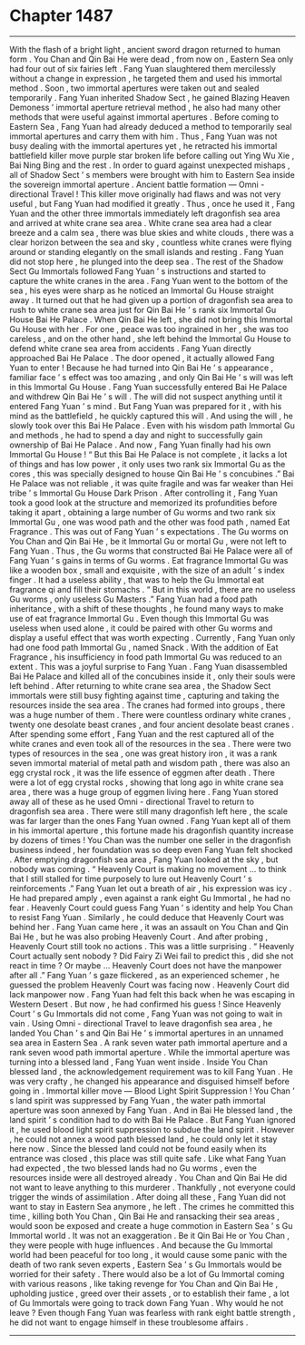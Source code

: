 
# Chapter 1487


---

With the flash of a bright light , ancient sword dragon returned to human form .
You Chan and Qin Bai He were dead , from now on , Eastern Sea only had four out of six fairies left .
Fang Yuan slaughtered them mercilessly without a change in expression , he targeted them and used his immortal method .
Soon , two immortal apertures were taken out and sealed temporarily .
Fang Yuan inherited Shadow Sect , he gained Blazing Heaven Demoness ’ immortal aperture retrieval method , he also had many other methods that were useful against immortal apertures .
Before coming to Eastern Sea , Fang Yuan had already deduced a method to temporarily seal immortal apertures and carry them with him .
Thus , Fang Yuan was not busy dealing with the immortal apertures yet , he retracted his immortal battlefield killer move purple star broken life before calling out Ying Wu Xie , Bai Ning Bing and the rest .
In order to guard against unexpected mishaps , all of Shadow Sect ’ s members were brought with him to Eastern Sea inside the sovereign immortal aperture .
Ancient battle formation — Omni - directional Travel !
This killer move originally had flaws and was not very useful , but Fang Yuan had modified it greatly . Thus , once he used it , Fang Yuan and the other three immortals immediately left dragonfish sea area and arrived at white crane sea area .
White crane sea area had a clear breeze and a calm sea , there was blue skies and white clouds , there was a clear horizon between the sea and sky , countless white cranes were flying around or standing elegantly on the small islands and resting .
Fang Yuan did not stop here , he plunged into the deep sea .
The rest of the Shadow Sect Gu Immortals followed Fang Yuan ’ s instructions and started to capture the white cranes in the area .
Fang Yuan went to the bottom of the sea , his eyes were sharp as he noticed an Immortal Gu House straight away .
It turned out that he had given up a portion of dragonfish sea area to rush to white crane sea area just for Qin Bai He ’ s rank six Immortal Gu House Bai He Palace .
When Qin Bai He left , she did not bring this Immortal Gu House with her . For one , peace was too ingrained in her , she was too careless , and on the other hand , she left behind the Immortal Gu House to defend white crane sea area from accidents .
Fang Yuan directly approached Bai He Palace .
The door opened , it actually allowed Fang Yuan to enter !
Because he had turned into Qin Bai He ’ s appearance , familiar face ’ s effect was too amazing , and only Qin Bai He ’ s will was left in this Immortal Gu House .
Fang Yuan successfully entered Bai He Palace and withdrew Qin Bai He ’ s will .
The will did not suspect anything until it entered Fang Yuan ’ s mind .
But Fang Yuan was prepared for it , with his mind as the battlefield , he quickly captured this will . And using the will , he slowly took over this Bai He Palace .
Even with his wisdom path Immortal Gu and methods , he had to spend a day and night to successfully gain ownership of Bai He Palace .
And now , Fang Yuan finally had his own Immortal Gu House !
“ But this Bai He Palace is not complete , it lacks a lot of things and has low power , it only uses two rank six Immortal Gu as the cores , this was specially designed to house Qin Bai He ’ s concubines .”
Bai He Palace was not reliable , it was quite fragile and was far weaker than Hei tribe ’ s Immortal Gu House Dark Prison .
After controlling it , Fang Yuan took a good look at the structure and memorized its profundities before taking it apart , obtaining a large number of Gu worms and two rank six Immortal Gu , one was wood path and the other was food path , named Eat Fragrance .
This was out of Fang Yuan ’ s expectations .
The Gu worms on You Chan and Qin Bai He , be it Immortal Gu or mortal Gu , were not left to Fang Yuan .
Thus , the Gu worms that constructed Bai He Palace were all of Fang Yuan ’ s gains in terms of Gu worms .
Eat fragrance Immortal Gu was like a wooden box , small and exquisite , with the size of an adult ’ s index finger . It had a useless ability , that was to help the Gu Immortal eat fragrance qi and fill their stomachs .
“ But in this world , there are no useless Gu worms , only useless Gu Masters .” Fang Yuan had a food path inheritance , with a shift of these thoughts , he found many ways to make use of eat fragrance Immortal Gu .
Even though this Immortal Gu was useless when used alone , it could be paired with other Gu worms and display a useful effect that was worth expecting .
Currently , Fang Yuan only had one food path Immortal Gu , named Snack . With the addition of Eat Fragrance , his insufficiency in food path Immortal Gu was reduced to an extent .
This was a joyful surprise to Fang Yuan .
Fang Yuan disassembled Bai He Palace and killed all of the concubines inside it , only their souls were left behind .
After returning to white crane sea area , the Shadow Sect immortals were still busy fighting against time , capturing and taking the resources inside the sea area .
The cranes had formed into groups , there was a huge number of them .
There were countless ordinary white cranes , twenty one desolate beast cranes , and four ancient desolate beast cranes .
After spending some effort , Fang Yuan and the rest captured all of the white cranes and even took all of the resources in the sea . There were two types of resources in the sea , one was great history iron , it was a rank seven immortal material of metal path and wisdom path , there was also an egg crystal rock , it was the life essence of eggmen after death .
There were a lot of egg crystal rocks , showing that long ago in white crane sea area , there was a huge group of eggmen living here .
Fang Yuan stored away all of these as he used Omni - directional Travel to return to dragonfish sea area .
There were still many dragonfish left here , the scale was far larger than the ones Fang Yuan owned .
Fang Yuan kept all of them in his immortal aperture , this fortune made his dragonfish quantity increase by dozens of times !
You Chan was the number one seller in the dragonfish business indeed , her foundation was so deep even Fang Yuan felt shocked .
After emptying dragonfish sea area , Fang Yuan looked at the sky , but nobody was coming .
“ Heavenly Court is making no movement … to think that I still stalled for time purposely to lure out Heavenly Court ’ s reinforcements .” Fang Yuan let out a breath of air , his expression was icy .
He had prepared amply , even against a rank eight Gu Immortal , he had no fear .
Heavenly Court could guess Fang Yuan ’ s identity and help You Chan to resist Fang Yuan . Similarly , he could deduce that Heavenly Court was behind her .
Fang Yuan came here , it was an assault on You Chan and Qin Bai He , but he was also probing Heavenly Court .
And after probing , Heavenly Court still took no actions .
This was a little surprising .
“ Heavenly Court actually sent nobody ? Did Fairy Zi Wei fail to predict this , did she not react in time ? Or maybe … Heavenly Court does not have the manpower after all .”
Fang Yuan ’ s gaze flickered , as an experienced schemer , he guessed the problem Heavenly Court was facing now .
Heavenly Court did lack manpower now .
Fang Yuan had felt this back when he was escaping in Western Desert . But now , he had confirmed his guess !
Since Heavenly Court ’ s Gu Immortals did not come , Fang Yuan was not going to wait in vain . Using Omni - directional Travel to leave dragonfish sea area , he landed You Chan ’ s and Qin Bai He ’ s immortal apertures in an unnamed sea area in Eastern Sea .
A rank seven water path immortal aperture and a rank seven wood path immortal aperture .
While the immortal aperture was turning into a blessed land , Fang Yuan went inside .
Inside You Chan blessed land , the acknowledgement requirement was to kill Fang Yuan . He was very crafty , he changed his appearance and disguised himself before going in .
Immortal killer move — Blood Light Spirit Suppression !
You Chan ’ s land spirit was suppressed by Fang Yuan , the water path immortal aperture was soon annexed by Fang Yuan .
And in Bai He blessed land , the land spirit ’ s condition had to do with Bai He Palace .
But Fang Yuan ignored it , he used blood light spirit suppression to subdue the land spirit .
However , he could not annex a wood path blessed land , he could only let it stay here now . Since the blessed land could not be found easily when its entrance was closed , this place was still quite safe .
Like what Fang Yuan had expected , the two blessed lands had no Gu worms , even the resources inside were all destroyed already .
You Chan and Qin Bai He did not want to leave anything to this murderer .
Thankfully , not everyone could trigger the winds of assimilation .
After doing all these , Fang Yuan did not want to stay in Eastern Sea anymore , he left .
The crimes he committed this time , killing both You Chan , Qin Bai He and ransacking their sea areas , would soon be exposed and create a huge commotion in Eastern Sea ’ s Gu Immortal world .
It was not an exaggeration .
Be it Qin Bai He or You Chan , they were people with huge influences .
And because the Gu Immortal world had been peaceful for too long , it would cause some panic with the death of two rank seven experts , Eastern Sea ’ s Gu Immortals would be worried for their safety .
There would also be a lot of Gu Immortal coming with various reasons , like taking revenge for You Chan and Qin Bai He , upholding justice , greed over their assets , or to establish their fame , a lot of Gu Immortals were going to track down Fang Yuan .
Why would he not leave ?
Even though Fang Yuan was fearless with rank eight battle strength , he did not want to engage himself in these troublesome affairs .

---

